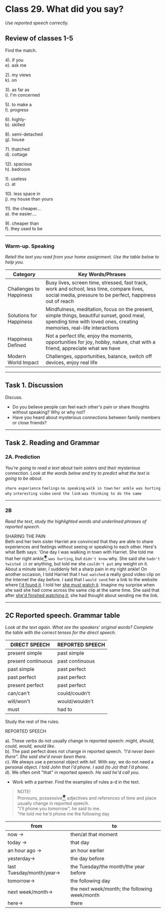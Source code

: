 ﻿# Class 29. What did you say?
*Use reported speech correctly.*

## Review of classes 1-5
Find the match.

4). if you   
e). ask me  

2). my views   
k). on  

3). as far as  
i). I'm concerned  

5). to make a  
l). progress  

6). highly-  
b). skilled   

8). semi-detached  
g). house  

7). thatched  
d). cottage  

12). spacious   
h). bedroom  

1). useless  
c). at  

10). less space in   
j). my house than yours  

11). the cheaper...  
a). the easier....  

9). cheaper than  
f). they used to be  

---

### Warm-up. Speaking
*Retell the text you read from your home assignment. Use the table below to help you.*

| Category | Key Words/Phrases |
| --- | --- |
| Challenges to Happiness | Busy lives, screen time, stressed, fast track, work and school, less time, compare lives, social media, pressure to be perfect, happiness out of reach |
| Solutions for Happiness | Mindfulness, meditation, focus on the present, simple things, beautiful sunset, good meal, spending time with loved ones, creating memories, real-life interactions |
| Happiness Defined | Not a perfect life, enjoy the moments, opportunities for joy, hobby, nature, chat with a friend, appreciate what we have |
| Modern World Impact | Challenges, opportunities, balance, switch off devices, enjoy real life |

---

## Task 1. Discussion

Discuss.

- Do you believe people can feel each other's pain or share thoughts without speaking? Why or why not?   
- Have you  heard about mysterious connections between family members or close friends?  

---

## Task 2. Reading and Grammar
### 2A. Prediction
*You're going to read a text about twin sisters and their mysterious connection. Look at the words below and try to predict what the text is going to be about.*   

 `share experience`    `feelings`    `no speaking`     `walk in town`     `her ankle was hurting`  
       `why`     `interesting video`    `send the link`     `was thinking to do the same`

---

### 2B
*Read the text, study the highlighted words and underlined phrases of reported speech.*  

SHARING THE PAIN  
Beth and her twin sister Harriet are convinced that they are able to share experiences and  feelings  without seeing or speaking to each other. Here's what Beth says:  'One day I was walking in town with Harriet. She told me that her right ankle[<sup>🌍</sup>](# "ankle [анкл] — щиколотка, кісточка (гомілковостопний суглоб)") `was hurting`, but `didn't know` why. She said she `hadn't twisted it` or anything, but told me she `couldn't put` any weight on it. About a minute later, I suddenly felt a sharp pain in my right ankle! On another occasion, I told Harriet that I `had watched` a really good video clip on the Internet the day before. I said that I `would send` her a link to the website where <u>I'd found it</u>. I told her <u>she must watch it</u>. Imagine my surprise when she said she had come across the same clip at the same time. She said that after <u>she'd finished watching it</u>, she had thought about sending me the link.

---

## 2C Reported speech. Grammar table
*Look at the text again. What are the speakers' original words? Complete the table with the correct tenses for the direct speech.*

| DIRECT SPEECH | REPORTED SPEECH |
| --- | --- |
| present simple | past simple |
| present continuous | past continuous |
| past simple | past perfect |
| past perfect | past perfect |
| present perfect | past perfect |
| can/can't | could/coudn't  |
| will/won't | would/wouldn't  |
| must | had to |

Study the rest of the rules.

REPORTED SPEECH
 
a). These verbs do not usually change in reported speech: *might, should, could, would, would like*.  
b). The past perfect does not change in reported speech. *"I'd never been there". She said she'd never been there*.    
c). We always use a personal object with *tell*. With *say*, we do not need a personal object. *I told John that I'd phone. I said (to Jo) that I'd phone*.   
d). We often omit "that" in reported speech. *He said he'd call you.*  

- Work with a partner. Find the examples of rules a-d in the text.

> NOTE!  
> Pronouns, possessive[<sup>🌍</sup>](# "possessive [позесів] — власницький, присвійний") adjectives and references of time and place usually change in reported speech.  
> "I'll phone you tomorrow", he said to me.  
> "He told me he'd phone me the following day  

| from | to |
| --- | --- |
| now -> | then/at that moment  |
| today ->| that day |
| an hour ago -> | an hour earlier |
| yesterday-> | the day before |
| last Tuesday/month/year-> | the Tuesday/the month/the year before |
| tomorrow-> | the following day |
| next week/month-> | the next week/month;  the following week/month |
| here-> | there |